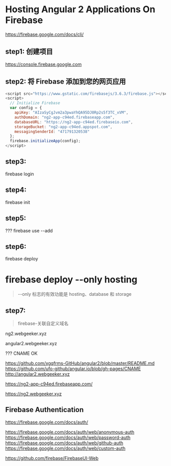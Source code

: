 # Hosting Angular 2 Applications On Firebase

https://firebase.google.com/docs/cli/

## step1: 创建项目  

https://console.firebase.google.com  


## step2: 将 Firebase 添加到您的网页应用  

```js
<script src="https://www.gstatic.com/firebasejs/3.6.3/firebase.js"></script>
<script>
  // Initialize Firebase
  var config = {
    apiKey: "AIzaSyCgJvm2a3pwaYhQA95DJ0Rp2s5f3TC_xVM",
    authDomain: "ng2-app-c94ed.firebaseapp.com",
    databaseURL: "https://ng2-app-c94ed.firebaseio.com",
    storageBucket: "ng2-app-c94ed.appspot.com",
    messagingSenderId: "471791320538"
  };
  firebase.initializeApp(config);
</script>
``` 

## step3: 

firebase login

## step4:

firebase init

## step5:

??? firebase use --add

## step6:

firebase deploy

# firebase deploy --only hosting

> --only 标志的有效功能是 hosting、database 和 storage

## step7:

> firebase-关联自定义域名

ng2.webgeeker.xyz  

angular2.webgeeker.xyz  

??? CNAME OK

https://github.com/xgqfrms-GitHub/angular2/blob/master/README.md  
https://github.com/ufo-github/angular.io/blob/gh-pages/CNAME  
http://angular2.webgeeker.xyz  




https://ng2-app-c94ed.firebaseapp.com/

https://ng2.webgeeker.xyz

## Firebase Authentication  

https://firebase.google.com/docs/auth/  

https://firebase.google.com/docs/auth/web/anonymous-auth  
https://firebase.google.com/docs/auth/web/password-auth  
https://firebase.google.com/docs/auth/web/github-auth  
https://firebase.google.com/docs/auth/web/custom-auth


https://github.com/firebase/FirebaseUI-Web  







